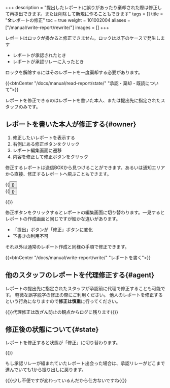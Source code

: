 +++
description = "提出したレポートに誤りがあったり棄却された際は修正して再提出できます。または削除して新規に作ることもできます"
tags = []
title = "🛠️レポートの修正"
toc = true
weight = 101002004
aliases = ["/manual/write-report/rewrite/"]
images = []
+++

レポートはロックが掛かると修正できません。ロックは以下のケースで発生します

- レポートが承認されたとき
- レポートが承認リレーに入ったとき

ロックを解除するにはそのレポートを一度棄却する必要があります。

{{<btnCenter "/docs/manual/read-report/state/" "承認・棄却・既読について">}}

レポートを修正できるのはレポートを書いた本人、または提出先に指定されたスタッフのみです。

## レポートを書いた本人が修正する{#owner}

1. 修正したいレポートを表示する
1. 右側にある修正ボタンをクリック
1. レポート編集画面に遷移
1. 内容を修正して修正ボタンをクリック

修正するレポートは送信BOXから見つけることができます。あるいは通知エリアから直接、修正するレポートへ飛ぶこともできます。

<div class="row justify-content-center">
<div class="col-sm-16 col-md-5">{{<button "/docs/manual/read-report/list/" "保存BOXについて">}}</div>
<div class="col-sm-16 col-md-6">{{<button "/docs/manual/notice/app/" "アプリ内通知">}}</div>
</div>

{{<appscreen filename="edit" title="修正したいレポートを選択します。ここでは送信BOXから探す手順ですが直接URLを開いてもいいですし、通知エリアからジャンプしても良いです">}}

修正ボタンをクリックするとレポートの編集画面に切り替わります。一見するとレポートの作成画面と同じですが細かな違いがあります。

- 「提出」ボタンが「修正」ボタンに変化
- 下書きの利用不可

それ以外は通常のレポート作成と同様の手順で修正できます。

{{<btnCenter "/docs/manual/write-report/write/" "レポートを書く">}}

## 他のスタッフのレポートを代理修正する{#agent}

レポートの提出先に指定されたスタッフが承認前に代理で修正することも可能です。
軽微な誤字脱字の修正の際にご利用ください。
他人のレポートを修正するという行為になりますので**修正は慎重**に行ってください。

{{<alice pos="right" icon="shield">}}代理修正は改ざん防止の観点からログに残ります{{</alice>}}


## 修正後の状態について{#state}

レポートを修正すると状態が「修正」に切り替わります。

{{<appscreen filename="report-status-change" title="修正されたレポートは状態が「修正」になります">}}

もし承認リレーが組まれていたレポート出会った場合は、承認リレーがどこまで進んでいても1から振り出しに戻ります。

{{<alice pos="right" icon="default">}}少し不便ですが変わっているんだから仕方ないですね{{</alice>}}
